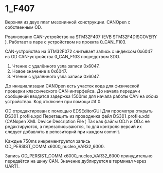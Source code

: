 # 1_F407
Верхняя из двух плат мезонинной  конструкции. CANOpen с собственным OD.

Реализовано CAN-устройство на STM32F407 (EVB STM32F4DISCOVERY ).
Работает в паре с устройством из проекта 0_CAN_F103.



CAN-устройство на STM32F072 считывает запись с индексом 0x6047 из OD CAN-устройства 0_CAN_F103 посредством SDO.
1. Чтение с удалённого узла записи 0x6047.
2. Новое значение в  0x6047.
3. Чтение с удалённого узла записи 0x6047.

До инициализации CANOpen есть участок кода для физической проверки классического CAN-интерфейса. 
До начала передачи сообщений вводится задержка 1500ms для начала работы CAN на обоих устройствах.
Код отключен при помощи #if 0.

OD отредактирован с помощью EDSEditorGUI
Для просмотра открыть DS301_profile.xpd
Перетащить из проводника файл DS301_profile.xdd (CANopen XML Device Description File )
Так как файлы OD.h и OD.c не редактируются, а перезаписываются, то для контроля версий их следует добавлять в репозиторий при каждом commit.

Каждые 750ms инкрементруется запись OD_PERSIST_COMM.x6000_nucleo_VAR32_6000.

Запись OD_PERSIST_COMM.x6000_nucleo_VAR32_6000 принудительно передаётся на шину CAN.
Значение дублируется в терминал через UART1.
